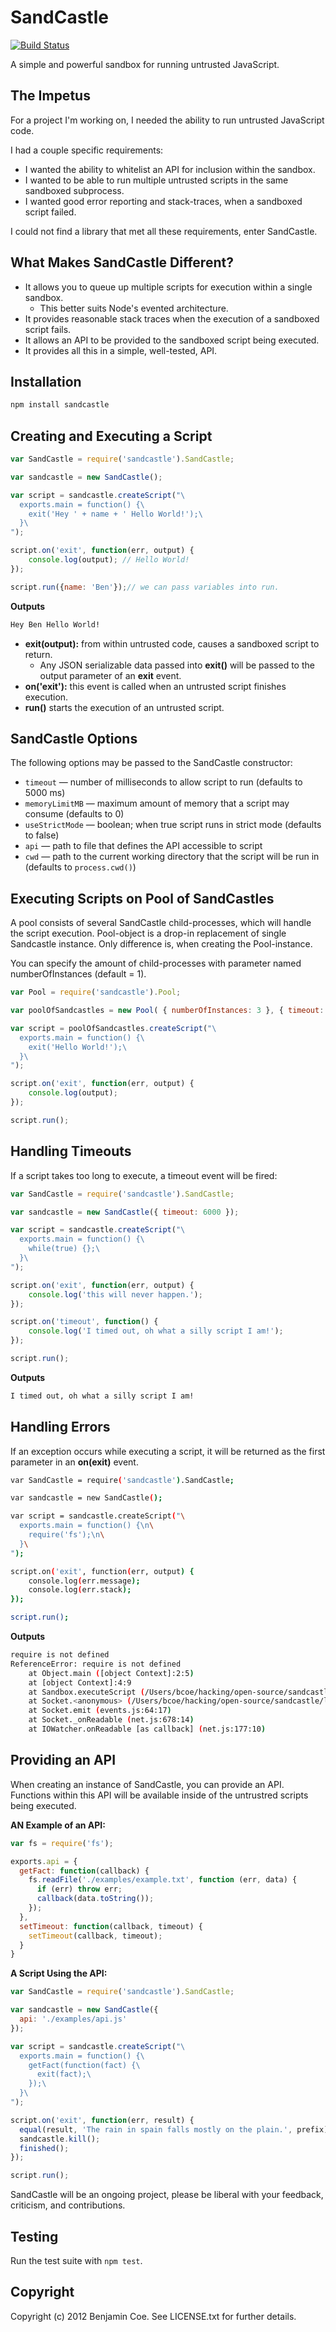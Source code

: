 SandCastle
==========

[![Build Status](https://travis-ci.org/bcoe/sandcastle.png)](https://travis-ci.org/bcoe/sandcastle)

A simple and powerful sandbox for running untrusted JavaScript.

The Impetus
-----------

For a project I'm working on, I needed the ability to run untrusted JavaScript code.

I had a couple specific requirements:

* I wanted the ability to whitelist an API for inclusion within the sandbox.
* I wanted to be able to run multiple untrusted scripts in the same sandboxed subprocess.
* I wanted good error reporting and stack-traces, when a sandboxed script failed.

I could not find a library that met all these requirements, enter SandCastle.

What Makes SandCastle Different?
---------------------

* It allows you to queue up multiple scripts for execution within a single sandbox.
  * This better suits Node's evented architecture.
* It provides reasonable stack traces when the execution of a sandboxed script fails.
* It allows an API to be provided to the sandboxed script being executed.
* It provides all this in a simple, well-tested, API.

Installation
------------

```bash
npm install sandcastle
```

Creating and Executing a Script
----------------------

```javascript
var SandCastle = require('sandcastle').SandCastle;

var sandcastle = new SandCastle();

var script = sandcastle.createScript("\
  exports.main = function() {\
    exit('Hey ' + name + ' Hello World!');\
  }\
");

script.on('exit', function(err, output) {
    console.log(output); // Hello World!
});

script.run({name: 'Ben'});// we can pass variables into run.
```

__Outputs__

```bash
Hey Ben Hello World!
```

* __exit(output):__ from within untrusted code, causes a sandboxed script to return.
  * Any JSON serializable data passed into __exit()__ will be passed to the output parameter of an __exit__ event.
* __on('exit'):__ this event is called when an untrusted script finishes execution.
* __run()__ starts the execution of an untrusted script.


SandCastle Options
----------------------

The following options may be passed to the SandCastle constructor:

* `timeout` &mdash; number of milliseconds to allow script to run (defaults to 5000 ms)
* `memoryLimitMB` &mdash; maximum amount of memory that a script may consume  (defaults to 0)
* `useStrictMode` &mdash; boolean; when true script runs in strict mode (defaults to false)
* `api` &mdash; path to file that defines the API accessible to script
* `cwd` &mdash; path to the current working directory that the script will be run in (defaults to `process.cwd()`)



Executing Scripts on Pool of SandCastles
----------------------
A pool consists of several SandCastle child-processes, which will handle the script execution. Pool-object is a drop-in replacement of single Sandcastle instance. Only difference is, when creating the Pool-instance.

You can specify the amount of child-processes with parameter named numberOfInstances (default = 1).
```javascript
var Pool = require('sandcastle').Pool;

var poolOfSandcastles = new Pool( { numberOfInstances: 3 }, { timeout: 6000 } );

var script = poolOfSandcastles.createScript("\
  exports.main = function() {\
    exit('Hello World!');\
  }\
");

script.on('exit', function(err, output) {
    console.log(output);
});

script.run();
```

Handling Timeouts
-----------------------

If a script takes too long to execute, a timeout event will be fired:

```javascript
var SandCastle = require('sandcastle').SandCastle;

var sandcastle = new SandCastle({ timeout: 6000 });

var script = sandcastle.createScript("\
  exports.main = function() {\
    while(true) {};\
  }\
");

script.on('exit', function(err, output) {
    console.log('this will never happen.');
});

script.on('timeout', function() {
    console.log('I timed out, oh what a silly script I am!');
});

script.run();
```

__Outputs__

```bash
I timed out, oh what a silly script I am!
```

Handling Errors
-----------------------

If an exception occurs while executing a script, it will be returned as the first parameter in an __on(exit)__ event.

```bash
var SandCastle = require('sandcastle').SandCastle;

var sandcastle = new SandCastle();

var script = sandcastle.createScript("\
  exports.main = function() {\n\
    require('fs');\n\
  }\
");

script.on('exit', function(err, output) {
    console.log(err.message);
    console.log(err.stack);
});

script.run();
```

__Outputs__

```bash
require is not defined
ReferenceError: require is not defined
    at Object.main ([object Context]:2:5)
    at [object Context]:4:9
    at Sandbox.executeScript (/Users/bcoe/hacking/open-source/sandcastle/lib/sandbox.js:58:8)
    at Socket.<anonymous> (/Users/bcoe/hacking/open-source/sandcastle/lib/sandbox.js:16:13)
    at Socket.emit (events.js:64:17)
    at Socket._onReadable (net.js:678:14)
    at IOWatcher.onReadable [as callback] (net.js:177:10)
```

Providing an API
------------------------

When creating an instance of SandCastle, you can provide an API. Functions within this API will be available inside of the untrustred scripts being executed.

__AN Example of an API:__

```javascript
var fs = require('fs');

exports.api = {
  getFact: function(callback) {
    fs.readFile('./examples/example.txt', function (err, data) {
      if (err) throw err;
      callback(data.toString());
    });
  },
  setTimeout: function(callback, timeout) {
    setTimeout(callback, timeout);
  }
}
```

__A Script Using the API:__

```javascript
var SandCastle = require('sandcastle').SandCastle;

var sandcastle = new SandCastle({
  api: './examples/api.js'
});

var script = sandcastle.createScript("\
  exports.main = function() {\
    getFact(function(fact) {\
      exit(fact);\
    });\
  }\
");

script.on('exit', function(err, result) {
  equal(result, 'The rain in spain falls mostly on the plain.', prefix);
  sandcastle.kill();
  finished();
});

script.run();
```

SandCastle will be an ongoing project, please be liberal with your feedback, criticism, and contributions.

Testing
---------

Run the test suite with `npm test`.


Copyright
---------

Copyright (c) 2012 Benjamin Coe. See LICENSE.txt for further details.
